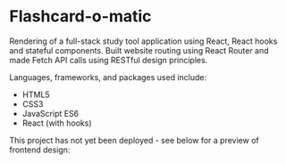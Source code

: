 # Flashcard-o-matic

Rendering of a full-stack study tool application using React, React hooks and stateful components. Built website routing using React Router and made Fetch API calls using RESTful design principles.

Languages, frameworks, and packages used include:

- HTML5
- CSS3
- JavaScript ES6
- React (with hooks)

This project has not yet been deployed - see below for a preview of frontend design:
